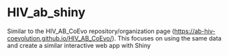 # HIV_ab_shiny

Similar to the HIV_AB_CoEvo repository/organization page (https://ab-hiv-coevolution.github.io/HIV_AB_CoEvo/). 
This focuses on using the same data and create a similar interactive web app with Shiny
